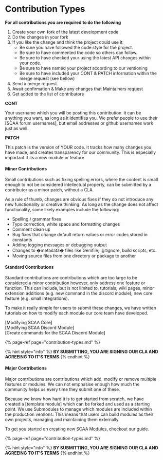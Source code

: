 # Contribution Types

**For all contributions you are required to do the following**

1. Create your own fork of the latest development code
2. Do the changes in your fork
3. If you like the change and think the project could use it:
   * Be sure you have followed the code style for the project.
   * Be sure to have commented the code so others can follow.
   * Be sure to have checked your using the latest API changes within your code.
   * Be sure to have named your project according to our versioning
   * Be sure to have included your CONT & PATCH information within the merge request \(see bellow\)
4. Send a merge request.
5. Await confirmation & Make any changes that Maintainers request
6. Get added to the list of contributors

**CONT**

Your username which you will be posting this contribution. it can be anything you want, as long as it identifies you. We prefer people to use their \[SCAA forum usernames\], but email addresses or github usernames work just as well.

**PATCH**

This patch is the version of YOUR code. It tracks how many changes you have made, and creates transparency for our community. This is especially important if its a new module or feature.

#### Minor Contributions <a id="minor"></a>

Small contributions such as fixing spelling errors, where the content is small enough to not be considered intellectual property, can be submitted by a contributor as a minor patch, without a CLA.

As a rule of thumb, changes are obvious fixes if they do not introduce any new functionality or creative thinking. As long as the change does not affect functionality, some likely examples include the following:

* Spelling / grammar fixes
* Typo correction, white space and formatting changes
* Comment clean up
* Bug fixes that change default return values or error codes stored in constants
* Adding logging messages or debugging output
* Changes to �metadata� files like Gemfile, .gitignore, build scripts, etc.
* Moving source files from one directory or package to another

#### Standard Contributions <a id="std"></a>

Standard contributions are contributions which are too large to be considered a minor contribution however, only address one feature or function. This can include, but is not limited to, tutorials, wiki pages, minor extension additions \(e.g. new command in the discord module\), new core feature \(e.g. small integrations\).

To make it really simple for users to submit these changes, we have written tutorials on how to modify each module our core team have developed.

\[Modifying SCAA Core\]   
\[Modifying SCAA Discord Module\]   
\[Create commands for the SCAA Discord Module\]  


{% page-ref page="contribution-types.md" %}

{% hint style="info" %}
**BY SUBMITTING, YOU ARE SIGNING OUR CLA AND AGREEING TO IT'S TERMS**
{% endhint %}

#### Major Contributions <a id="major"></a>

Major contributions are contributions which add, modify or remove multiple features or modules. We can not emphasise enough how much the community helps us every time they submit one of these.

Because we know how hard it is to get started from scratch, we have created a \[template module\] which can be forked and used as a starting point. We use Submodules to manage which modules are included within the production versions. This means that users can build modules as their own projects, managing and maintaining them externally.

To get you started on creating new SCAA Modules, checkout our guide.

{% page-ref page="contribution-types.md" %}

{% hint style="info" %}
**BY SUBMITTING, YOU ARE SIGNING OUR CLA AND AGREEING TO IT'S TERMS**
{% endhint %}

